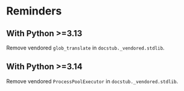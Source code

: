 # Reminders

## With Python >=3.13

Remove vendored `glob_translate` in `docstub._vendored.stdlib`.


## With Python >=3.14

Remove vendored `ProcessPoolExecutor` in `docstub._vendored.stdlib`.
